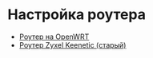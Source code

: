 # Настройка роутера

* [Роутер на OpenWRT](./4-setup-owrt.md)
* [Роутер Zyxel Keenetic (старый)](./4-setup-zyxel.md)